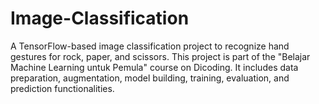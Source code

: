 # Image-Classification
A TensorFlow-based image classification project to recognize hand gestures for rock, paper, and scissors. This project is part of the "Belajar Machine Learning untuk Pemula" course on Dicoding. It includes data preparation, augmentation, model building, training, evaluation, and prediction functionalities.
